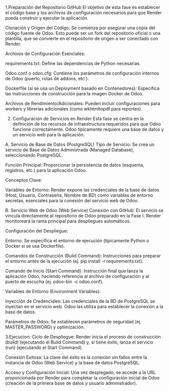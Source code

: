 1.Preparación del Repositorio GitHub 
El objetivo de esta fase es establecer el código base y los archivos de configuración necesarios para que Render pueda construir y ejecutar la aplicación.

Clonación y Origen del Código: Se comienza por asegurar una copia del código fuente de Odoo. Esto puede ser un fork del repositorio oficial o una plantilla, que se convierte en el repositorio de origen a ser conectado con Render.

Archivos de Configuración Esenciales:

requirements.txt: Define las dependencias de Python necesarias.

Odoo.conf o odoo.cfg: Contiene los parámetros de configuración internos de Odoo (puerto, rutas de addons, etc.).

Dockerfile (si se usa un Deployment basado en Contenedores): Especifica las instrucciones de construcción para la imagen Docker de Odoo.

Archivos de Rendimiento/Adicionales: Pueden incluir configuraciones para workers y librerías adicionales (como wkhtmltopdf para reportes).

2. Configuración de Servicios en Render 
Esta fase se centra en la definición de los recursos de infraestructura requeridos para que Odoo funcione correctamente. Odoo típicamente requiere una base de datos y un servicio web para la aplicación.

A. Servicio de Base de Datos (PostgreSQL)
Tipo de Servicio: Se crea un servicio de Base de Datos Administrada (Managed Database), seleccionando PostgreSQL.

Función Principal: Proporcionar la persistencia de datos (esquema, registros, etc.) para la aplicación Odoo.

Conceptos Clave:

Variables de Entorno: Render expone las credenciales de la base de datos (Host, Usuario, Contraseña, Nombre de BD) como variables de entorno secretas, esenciales para la conexión del servicio web de Odoo.

B. Servicio Web de Odoo (Web Service)
Conexión con GitHub: El servicio se vincula directamente al repositorio de Odoo preparado en la Fase I. Render monitoreará la rama principal para despliegues automáticos.

Configuración del Despliegue:

Entorno: Se especifica el entorno de ejecución (típicamente Python o Docker si se usa Dockerfile).

Comandos de Construcción (Build Command): Instrucciones para preparar el entorno antes de la ejecución (ej. pip install -r requirements.txt).

Comando de Inicio (Start Command): Instrucción final que lanza la aplicación Odoo, haciendo referencia al archivo de configuración y al puerto de escucha (ej. odoo-bin -c odoo.conf).

Variables de Entorno (Environment Variables):

Inyección de Credenciales: Las credenciales de la BD de PostgreSQL se inyectan en el servicio web. Odoo las utiliza para establecer la conexión a la base de datos.

Parámetros de Odoo: Se establecen parámetros de seguridad (ej. MASTER_PASSWORD) y optimización.

3.Ejecucion:
Ciclo de Despliegue: Render inicia el proceso de construcción (build) (ejecutando el Build Command) y, si tiene éxito, lanza el servicio (run) (ejecutando el Start Command).

Conexión Exitosa: La clave del éxito es la conexión sin fallos entre la instancia de Odoo (Web Service) y la base de datos PostgreSQL.

Acceso y Configuración Inicial: Una vez desplegado, se accede a la URL proporcionada por Render para completar la configuración inicial de Odoo (creación de la primera base de datos y usuario administrador).
